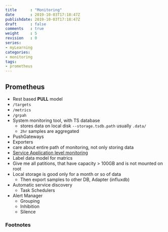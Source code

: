 ```yaml
---
title      : "Monitoring"
date       : 2019-10-03T17:18:47Z
publishdate: 2019-10-03T17:18:47Z
draft      : false
comments   : true
weight     : 5
revision   : 0
series:
- myLearning
categories:
- monitoring
tags:
- prometheus
---
```


<!-- more -->

## Prometheus

* Rest based **PULL** model
* `/targets`
* `/metrics`
* `/grpah`
* System monitoring tool, with TS database
  * stores data on local disk `--storage.tsdb.path` usually `.data/`
  * `2hr` samples are aggregated
* PushGateways
* Exporters
* care about entire path of monitoring, not only storing data
* [Service Application level monitoring](https://www.youtube.com/watch?v=PDxcEzu62jk)
* Label data model for matrics
* Give me all patitions, that have capacity > 100GB and is not mounted on root
* Local storage is good only for a month or so of data
  * Then export samples to other DB, Adapter (influxdb)
* Automatic service discovery
  * Task Schedulers
* Alert Manager
  * Grouping
  * Inhibition
  * Silence



### Footnotes

[^1]:
[^2]:
